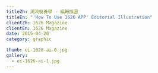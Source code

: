 ```yaml
---
titleZh: 潮流營養學 · 編輯插圖
titleEn: "'How To Use 1626 APP' Editorial Illustration"
clientZh: 1626 Magazine
clientEn: 1626 Magazine
date: 2015-04-20
category: graphic

thumb: ei-1626-ai-0.jpg
gallery:
  - ei-1626-ai-1.jpg
---
```

